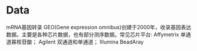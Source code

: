 # Data
mRNA基因转录
GEO(Gene expression omnibus)创建于2000年，收录基因表达数据。主要是各种芯片数据，也有部分测序数据。常见芯片平台: Affymetrix 单通道寡核苷酸； Agilent 双通道和单通道； Illumina BeadAray



